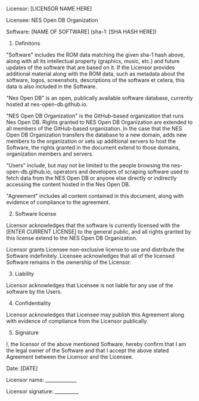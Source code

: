 Licensor: [LICENSOR NAME HERE]

Licensee: NES Open DB Organization

Software: [NAME OF SOFTWARE] (sha-1: [SHA HASH HERE])

1. Definitons

"Software" includes the ROM data matching the given sha-1 hash above,
along with all its intellectual property (graphics, music, etc.) and future
updates of the software that are based on it. If the Licensor provides
additional material along with the ROM data, such as metadata about the software,
logos, screenshots, descriptions of the software et cetera, this data is also
included in the Software.

"Nes Open DB" is an open, publically available software database, currently hosted at nes-open-db.github.io.

"NES Open DB Organization" is the GitHub-based organization that runs Nes Open DB. Rights granted to NES Open DB Organization are extended to all members of the GitHub-based organization. In the case that the NES Open DB Organization transfers the database to a new domain, adds new members to the organization or sets up additional servers to host the Software, the rights granted in the document extend to those domains, organization members and servers.

"Users" include, but may not be limited to the people browsing the nes-open-db.github.io, operators and developers of scraping software used to fetch data from the NES Open DB or anyone else directly or indirectly accessing the content hosted in the Nes Open DB.

"Agreement" includes all content contained in this document, along with evidence of compliance to the agreement.

2. Software license

Licensor acknowledges that the software is currently licensed with the [ENTER CURRENT LICENSE] to the general public, and
all rights granted by this license extend to the NES Open DB Organization.

Licensor grants Licensee non-exclusive license to use and distribute the Software
indefinitely. Licensee acknowledges that all of the licensed Software remains in
the ownership of the Licensor.

3. Liability

Licensor acknowledges that Licensee is not liable for any use of the software by the Users.

4. Confidentiality

Licensor acknowledges that Licensee may publish this Agreement along with evidence of compliance from the Licensor publically.



5. Signature

I, the licensor of the above mentioned Software, hereby confirm that I am the legal owner of the Software and that I accept the above stated Agreement between the Licensor and the Licensee.

Date: [DATE]

Licensor name: _____________

Licensor signature: __________
